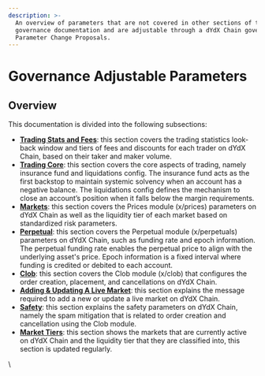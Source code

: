 ```yaml
---
description: >-
  An overview of parameters that are not covered in other sections of the
  governance documentation and are adjustable through a dYdX Chain governance
  Parameter Change Proposals.
---
```


# Governance Adjustable Parameters

## Overview

This documentation is divided into the following subsections:

* [**Trading Stats and Fees**](trading-stats-and-fees.md): this section covers the trading statistics look-back window and tiers of fees and discounts for each trader on dYdX Chain, based on their taker and maker volume.
* [**Trading Core**](trading-core.md): this section covers the core aspects of trading, namely insurance fund and liquidations config. The insurance fund acts as the first backstop to maintain systemic solvency when an account has a negative balance. The liquidations config defines the mechanism to close an account’s position when it falls below the margin requirements.&#x20;
* [**Markets**](markets.md): this section covers the Prices module (x/prices) parameters on dYdX Chain as well as the liquidity tier of each market based on standardized risk parameters.
* [**Perpetual**](perpetual.md): this section covers the Perpetual module (x/perpetuals) parameters on dYdX Chain, such as funding rate and epoch information. The perpetual funding rate enables the perpetual price to align with the underlying asset's price. Epoch information is a fixed interval where funding is credited or debited to each account.
* [**Clob**](clob.md): this section covers the Clob module (x/clob) that configures the order creation, placement, and cancellations on dYdX Chain.&#x20;
* [**Adding & Updating A Live Market**](adding-and-updating-a-live-market.md): this section explains the message required to add a new or update a live market on dYdX Chain.
* [**Safety**](safety.md): this section explains the safety parameters on dYdX Chain, namely the spam mitigation that is related to order creation and cancellation using the Clob module.
* [**Market Tiers**](market-tiers.md): this section shows the markets that are currently active on dYdX Chain and the liquidity tier that they are classified into, this section is updated regularly.&#x20;

\
